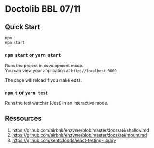 # Doctolib BBL 07/11

## Quick Start

```bash
npm i
npm start
```

### `npm start` or `yarn start`

Runs the project in development mode.  
You can view your application at `http://localhost:3000`

The page will reload if you make edits.

### `npm t` or `yarn test`

Runs the test watcher (Jest) in an interactive mode.

## Ressources

1. https://github.com/airbnb/enzyme/blob/master/docs/api/shallow.md
1. https://github.com/airbnb/enzyme/blob/master/docs/api/mount.md
1. https://github.com/kentcdodds/react-testing-library
